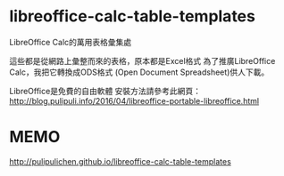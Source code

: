 # libreoffice-calc-table-templates
LibreOffice Calc的萬用表格彙集處

這些都是從網路上彙整而來的表格，原本都是Excel格式
為了推廣LibreOffice Calc，我把它轉換成ODS格式 (Open Document Spreadsheet)供人下載。

LibreOffice是免費的自由軟體
安裝方法請參考此網頁：http://blog.pulipuli.info/2016/04/libreoffice-portable-libreoffice.html

# MEMO
http://pulipulichen.github.io/libreoffice-calc-table-templates